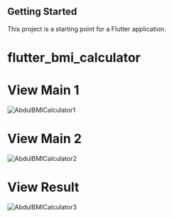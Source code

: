 ## Getting Started

This project is a starting point for a Flutter application.

# flutter_bmi_calculator

# View Main 1
![AbdulBMICalculator1](https://user-images.githubusercontent.com/94303542/168113451-2eac085f-67c0-4ffb-8e46-5c34de21b3f1.png)
# View Main 2
![AbdulBMICalculator2](https://user-images.githubusercontent.com/94303542/168113461-c1f8dbc3-c69a-4942-936e-7de44e24e281.png)
# View Result
![AbdulBMICalculator3](https://user-images.githubusercontent.com/94303542/168113470-e8566398-8665-4cf5-9300-0532a78724ed.png)
